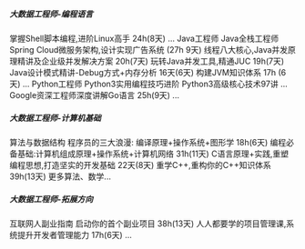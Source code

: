 ##### 大数据工程师-编程语言
掌握Shell脚本编程,进阶Linux高手 24h(8天) 
...
Java工程师
Java全栈工程师
Spring Cloud微服务架构,设计实现广告系统 (27h 9天)
线程八大核心,Java并发原理精讲及企业级并发解决方案 20h(7天) 
玩转Java并发工具,精通JUC 19h(7天) 
Java设计模式精讲-Debug方式+内存分析 16天(6天)
构建JVM知识体系 17h (6天)
...
Python工程师
Python3实用编程技巧进阶
Python3高级核心技术97讲
...
Google资深工程师深度讲解Go语言 25h(9天)
...

##### 大数据工程师-计算机基础
算法与数据结构
程序员的三大浪漫: 编译原理+操作系统+图形学 18h(6天)
编程必备基础:计算机组成原理+操作系统+计算机网络 31h(11天)
C语言原理+实践,重塑编程思想,打造坚实的开发基础 22天(8天)
重学C++,重构你的C++知识体系 39h(13天)
更多算法、数学...

##### 大数据工程师-拓展方向
互联网人副业指南 启动你的首个副业项目 38h(13天)
人人都要学的项目管理课,系统提升开发者管理能力 17h(6天)
...
